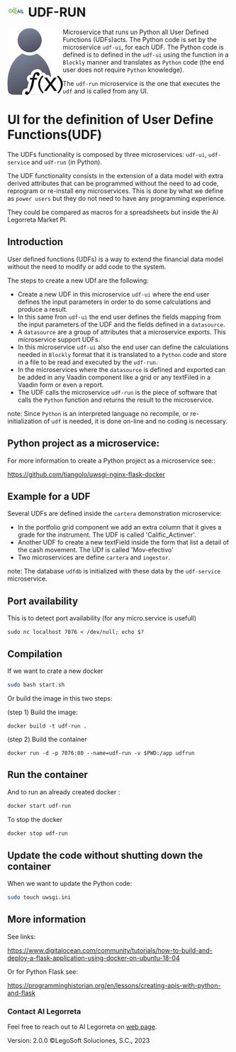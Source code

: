 # <img height="25" src="./images/AILLogoSmall.png" width="40"/> UDF-RUN

<a href="https://www.legosoft.com.mx"><img height="150px" src="./images/icon.jpeg" alt="AI Legorreta" align="left"/></a>
Microservice that runs un Python all User Defined Functions (UDFs)acts. The Python code is set by the microservice
`udf-ui`, for each UDF. The Python code is defined  is to defined in the `udf-ui` using the function in a `Blockly` 
manner and translates as `Python` code (the end user does not require `Python` knowledge).

The `udf-run` microservice is the one that executes the `udf` and is called from any UI.

# UI for the definition of User Define Functions(UDF) 

The UDFs functionality is composed by three microservices: `udf-ui`, `udf-service` and `udf-run` (in Python).

The UDF functionality consists in the extension of a data model with extra derived attributes that can be programmed
without the need to ad code, reprogram or re-install eny microservices. This is done by what we define as `power users`
but they do not need to have any programming experience. 

They could be compared as macros for a spreadsheets but inside the AI Legorreta Market Pl.

## Introduction

User defined functions (UDFs) is a way to extend the financial data model without the need to modify or add code to
the system.

The steps to create a new UDf are the following:

- Create a new UDF in this microservice `udf-ui` where the end user defines the input parameters in order to do some
calculations and produce a result.
- In this same fron `udf-ui` the end user defines the fields mapping from the input parameters of the UDF and the 
fields defined in a `datasource`.
- A `datasource` are a group of attributes that a microservice exports. This microservice support UDFs.
- In this microservice `udf-ui` also the end user can define the calculations needed in `Blockly` format that it is
translated to a `Python` code and store in a file to be read and executed by the `udf-run`.
- In the microservices where the `datasource` is defined and exported can be added in any Vaadin component like a 
grid or any textFiled in a Vaadin form or even a report.  
- The UDF calls the microservice `udf-run` is the piece of software that calls the `Python` function and returns the
result to the microservice.

note: Since `Python` is an interpreted language no recompile, or re-initialization of `udf` is needed, it is done
on-line and no coding is necessary.

## Python project as a microservice:

For more information to create a Python project as a microservice see::

https://github.com/tiangolo/uwsgi-nginx-flask-docker

## Example for a UDF

Several UDFs are defined inside the `cartera` demonstration microservice:

- In the portfolio grid component we add an extra column that it gives a grade for the instrument. The UDF is called
'Calific_Actinver'.
- Another UDF fo create a new textField inside the form that list a detail of the cash movement. The UDf is called
'Mov-efectivo'
- Two microservices are define `cartera` and `ingestor`.

note: The database `udfdb` is initialized with these data by the `udf-service` microservice.


## Port availability

This is to detect port availability (for any micro.service is usefull)

```
sudo nc localhost 7076 < /dev/null; echo $?
```


## Compilation 

If we want to crate a new docker

```bash
sudo bash start.sh
```

Or build the image in this two steps:

(step 1) Build the image:

```
docker build -t udf-run .    
```

(step 2) Build the container

```
docker run -d -p 7076:80 --name=udf-run -v $PWD:/app udfrun
```

## Run the container

And to run an already created docker :

```bash
docker start udf-run
```

To stop the docker

```bash
docker stop udf-run
```

## Update the code without shutting down the container

When we want to update the Python code:

```bash
sudo touch uwsgi.ini
```

## More information

See links:

https://www.digitalocean.com/community/tutorials/how-to-build-and-deploy-a-flask-application-using-docker-on-ubuntu-18-04

Or for Python Flask see:

https://programminghistorian.org/en/lessons/creating-apis-with-python-and-flask


### Contact AI Legorreta

Feel free to reach out to AI Legorreta on [web page](https://legosoft.com.mx).


Version: 2.0.0
©LegoSoft Soluciones, S.C., 2023


